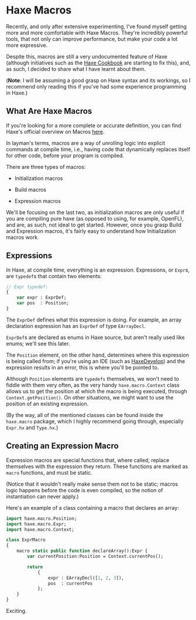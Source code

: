 # Haxe Macros

Recently, and only after extensive experimenting, I've found myself getting more and more comfortable with Haxe
Macros. They're incredibly powerful tools, that not only can improve performance, but make your code a lot more
expressive.

Despite this, macros are still a very undocumented feature of Haxe (although initiatives such as the [Haxe Cookbook](1)
are starting to fix this), and, as such, I decided to share what I have learnt about them.

(**Note**: I will be assuming a good grasp on Haxe syntax and its workings, so I recommend only
reading this if you've had some experience programming in Haxe.)

## What Are Haxe Macros

If you're looking for a more complete or accurate definition, you can find Haxe's official overview on Macros [here](2).

In layman's terms, macros are a way of unrolling logic into explicit commands at compile time, i.e., having code that
dynamically replaces itself for other code, before your program is compiled.

There are three types of macros:

- Initialization macros

- Build macros

- Expression macros

We'll be focusing on the last two, as initialization macros are only useful if you are compiling pure haxe
(as opposed to using, for example, OpenFL), and are, as such, not ideal to get started.
However, once you grasp Build and Expression macros, it's fairly easy to understand how Initialization macros work.

## Expressions

In Haxe, at compile time, everything is an expression. Expressions, or `Expr`s, are `typedef`s that contain two elements:

```haxe
// Expr typedef:
{
    var expr : ExprDef;
    var pos  : Position;
}
```

The `ExprDef` defines what this expression is doing. For example, an array declaration expression has an `ExprDef`
of type `EArrayDecl`.

`ExprDef`s are declared as enums in Haxe source, but aren't really used like enums; we'll see this later.

The `Position` element, on the other hand, determines where this expression is being called from; if you're
using an IDE (such as [HaxeDevelop](3)) and the expression results in an error, this is where you'll be pointed to.

Although `Position` elements are `typedefs` themselves, we won't need to fiddle with them very often, as
the very handy `haxe.macro.Context` class allows us to get the position at which the macro is being executed,
through `Context.getPosition()`. On other situations, we might want to use the position of an existing expression.

(By the way, all of the mentioned classes can be found inside the `haxe.macro` package,
which I highly recommend going through, especially `Expr.hx` and `Type.hx`.)

## Creating an Expression Macro

Expression macros are special functions that, where called, replace themselves with the expression they return.
These functions are marked as `macro` functions, and must be static.

(Notice that it wouldn't really make sense them not to be static; macros logic happens before the code is even
compiled, so the notion of instantiation can never apply.)

Here's an example of a class containing a macro that declares an array:

```haxe
import haxe.macro.Position;
import haxe.macro.Expr;
import haxe.macro.Context;

class ExprMacro
{
    macro static public function declareArray():Expr {
        var currentPosition:Position = Context.currentPos();

        return
            {
                expr : EArrayDecl([1, 2, 3]),
                pos  : currentPos
            };
    }
}
```

Exciting.


[1]: http://code.haxe.org/
[2]: https://haxe.org/manual/macro.html
[3]: http://haxedevelop.org/
